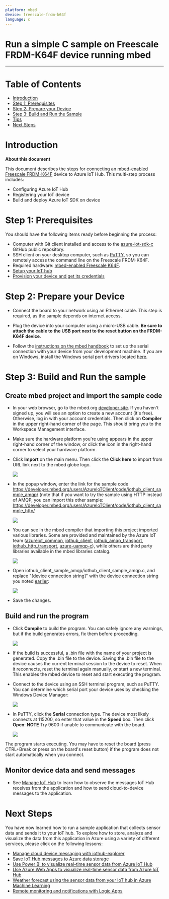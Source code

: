 ```yaml
---
platform: mbed
device: freescale-frdm-k64f
language: c
---
```


Run a simple C sample on Freescale FRDM-K64F device running mbed
===
---

# Table of Contents

-   [Introduction](#Introduction)
-   [Step 1: Prerequisites](#Step-1-Prerequisites)
-   [Step 2: Prepare your Device](#Step-2-PrepareDevice)
-   [Step 3: Build and Run the Sample](#Step-3-Build)
-   [Tips](#tips)
-   [Next Steps](#NextSteps)

<a name="Introduction"></a>
# Introduction

**About this document**

This document describes the steps for connecting an [mbed-enabled Freescale FRDM-K64F](https://developer.mbed.org/platforms/FRDM-K64F/) device to Azure IoT Hub. This multi-step process includes:
-   Configuring Azure IoT Hub
-   Registering your IoT device
-   Build and deploy Azure IoT SDK on device

<a name="Step-1-Prerequisites"></a>
# Step 1: Prerequisites

You should have the following items ready before beginning the process:
-   Computer with Git client installed and access to the
    [azure-iot-sdk-c](https://github.com/Azure/azure-iot-sdk-c) GitHub public repository.
-   SSH client on your desktop computer, such as [PuTTY](http://www.putty.org/), so you can remotely access the command line on the Freescale FRDM-K64F.
-   Required hardware: [mbed-enabled Freescale K64F](http://developer.mbed.org/platforms/IBMEthernetKit).
-   [Setup your IoT hub][lnk-setup-iot-hub]
-   [Provision your device and get its credentials][lnk-manage-iot-hub]

<a name="Step-2-PrepareDevice"></a>
# Step 2: Prepare your Device

-   Connect the board to your network using an Ethernet cable. This step is required, as the sample depends on internet access.

-   Plug the device into your computer using a micro-USB cable. **Be sure to attach the cable to the USB port next to the reset button on the FRDM-K64F device**.

-   Follow the [instructions on the mbed handbook](https://developer.mbed.org/handbook/SerialPC) to set up the serial connection with your device from your development machine. If you are on Windows, install the Windows serial port drivers located [here](http://developer.mbed.org/handbook/Windows-serial-configuration#1-download-the-mbed-windows-serial-port).

<a name="Step-3-Build"></a>
# Step 3: Build and Run the sample

## Create mbed project and import the sample code

-   In your web browser, go to the mbed.org [developer site](https://developer.mbed.org/). If you haven't signed up, you will see an option to create a new account (it's free). Otherwise, log in with your account credentials. Then click on **Compiler** in the upper right-hand corner of the page. This should bring you to the Workspace Management interface.

-   Make sure the hardware platform you're using appears in the upper right-hand corner of the window, or click the icon in the right-hand corner to select your hardware platform.

-   Click **Import** on the main menu. Then click the **Click here** to import from URL link next to the mbed globe logo.

	![][1]

-   In the popup window, enter the link for the sample code https://developer.mbed.org/users/AzureIoTClient/code/iothub_client_sample_amqp/ (note that if you want to try the sample using HTTP instead of AMQP, you can import this other sample: https://developer.mbed.org/users/AzureIoTClient/code/iothub_client_sample_http/

	![][2]

-   You can see in the mbed compiler that importing this project imported various libraries. Some are provided and maintained by the Azure IoT team ([azureiot_common](https://developer.mbed.org/users/AzureIoTClient/code/azureiot_common/), [iothub_client](https://developer.mbed.org/users/AzureIoTClient/code/iothub_client/), [iothub_amqp_transport](https://developer.mbed.org/users/AzureIoTClient/code/iothub_amqp_transport/), [iothub_http_transport](https://developer.mbed.org/users/AzureIoTClient/code/iothub_http_transport/), [azure-uamqp-c](https://developer.mbed.org/users/AzureIoTClient/code/azure_uamqp_c/)), while others are third party libraries available in the mbed libraries catalog.

	![][3]

-   Open iothub_client_sample_amqp/iothub_client_sample_amqp.c, and replace "[device connection string]" with the device connection string you noted [earlier](#Step-1-Prerequisites):

	![][4]

-   Save the changes.

## Build and run the program

-   Click **Compile** to build the program. You can safely ignore any warnings, but if the build generates errors, fix them before proceeding.

	![][5]

-   If the build is successful, a .bin file with the name of your project is generated. Copy the .bin file to the device. Saving the .bin file to the device causes the current terminal session to the device to reset. When it reconnects, reset the terminal again manually, or start a new terminal. This enables the mbed device to reset and start executing the program.

-   Connect to the device using an SSH terminal program, such as PuTTY. You can determine which serial port your device uses by checking the Windows Device Manager:

	![][6]

-   In PuTTY, click the **Serial** connection type. The device most likely connects at 115200, so enter that value in the **Speed** box. Then click **Open**: **NOTE** Try 9600 if unable to communicate with the board.

	![][7]

The program starts executing. You may have to reset the board (press CTRL+Break or press on the board's reset button) if the program does not start automatically when you connect.

## Monitor device data and send messages

-   See [Manage IoT Hub][lnk-manage-iot-hub] to learn how to observe the messages IoT Hub receives from the application and how to send cloud-to-device messages to the application.


<a name="NextSteps"></a>
# Next Steps

You have now learned how to run a sample application that collects sensor data and sends it to your IoT hub. To explore how to store, analyze and visualize the data from this application in Azure using a variety of different services, please click on the following lessons:

-   [Manage cloud device messaging with iothub-explorer]
-   [Save IoT Hub messages to Azure data storage]
-   [Use Power BI to visualize real-time sensor data from Azure IoT Hub]
-   [Use Azure Web Apps to visualize real-time sensor data from Azure IoT Hub]
-   [Weather forecast using the sensor data from your IoT hub in Azure Machine Learning]
-   [Remote monitoring and notifications with Logic Apps]   

[Manage cloud device messaging with iothub-explorer]: https://docs.microsoft.com/en-us/azure/iot-hub/iot-hub-explorer-cloud-device-messaging
[Save IoT Hub messages to Azure data storage]: https://docs.microsoft.com/en-us/azure/iot-hub/iot-hub-store-data-in-azure-table-storage
[Use Power BI to visualize real-time sensor data from Azure IoT Hub]: https://docs.microsoft.com/en-us/azure/iot-hub/iot-hub-live-data-visualization-in-power-bi
[Use Azure Web Apps to visualize real-time sensor data from Azure IoT Hub]: https://docs.microsoft.com/en-us/azure/iot-hub/iot-hub-live-data-visualization-in-web-apps
[Weather forecast using the sensor data from your IoT hub in Azure Machine Learning]: https://docs.microsoft.com/en-us/azure/iot-hub/iot-hub-weather-forecast-machine-learning
[Remote monitoring and notifications with Logic Apps]: https://docs.microsoft.com/en-us/azure/iot-hub/iot-hub-monitoring-notifications-with-azure-logic-apps
[1]: ./media/mbed1.png
[2]: ./media/mbed2.png
[3]: ./media/mbed3.png
[4]: ./media/mbed4.png
[5]: ./media/mbed5.png
[6]: ./media/mbed6.png
[7]: ./media/mbed7.png

[lnk-setup-iot-hub]: ../setup_iothub.md
[lnk-manage-iot-hub]: ../manage_iot_hub.md

